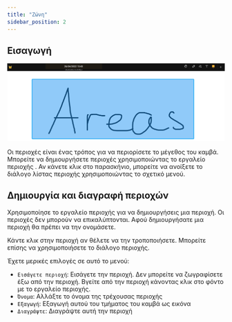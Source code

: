 ```yaml
---
title: "Ζώνη"
sidebar_position: 2
---
```


## Εισαγωγή

![Ζώνη](area.png)

Οι περιοχές είναι ένας τρόπος για να περιορίσετε το μέγεθος του καμβά. Μπορείτε να δημιουργήσετε περιοχές χρησιμοποιώντας το εργαλείο περιοχής [](tools/area.md). Αν κάνετε κλικ στο παρασκήνιο, μπορείτε να ανοίξετε το διάλογο λίστας περιοχής χρησιμοποιώντας το σχετικό μενού.

## Δημιουργία και διαγραφή περιοχών

Χρησιμοποίησε το εργαλείο περιοχής [](tools/area.md) για να δημιουργήσεις μια περιοχή. Οι περιοχές δεν μπορούν να επικαλύπτονται. Αφού δημιουργήσατε μια περιοχή θα πρέπει να την ονομάσετε.

Κάντε κλικ στην περιοχή αν θέλετε να την τροποποιήσετε. Μπορείτε επίσης να χρησιμοποιήσετε το διάλογο περιοχής.

Έχετε μερικές επιλογές σε αυτό το μενού:

* `Εισάγετε περιοχή`: Εισάγετε την περιοχή. Δεν μπορείτε να ζωγραφίσετε έξω από την περιοχή. Βγείτε από την περιοχή κάνοντας κλικ στο φόντο με το εργαλείο περιοχής.
* `Όνομα`: Αλλάξτε το όνομα της τρέχουσας περιοχής
* `Εξαγωγή`: Εξαγωγή αυτού του τμήματος του καμβά ως εικόνα
* `Διαγράψτε`: Διαγράψτε αυτή την περιοχή
